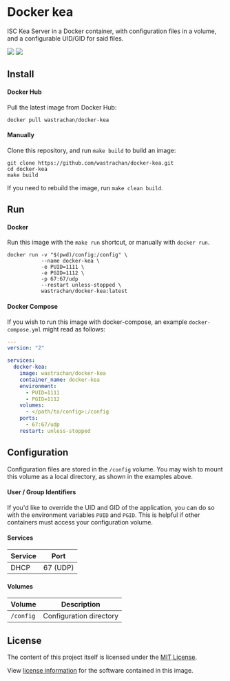 Docker kea
============

ISC Kea Server in a Docker container, with configuration files in a volume, and a configurable UID/GID for said files.

[![](https://circleci.com/gh/wastrachan/docker-kea.svg?style=svg)](https://circleci.com/gh/wastrachan/docker-kea)
[![](https://img.shields.io/docker/pulls/wastrachan/kea.svg)](https://hub.docker.com/r/wastrachan/kea)

## Install

#### Docker Hub
Pull the latest image from Docker Hub:

```shell
docker pull wastrachan/docker-kea
```

#### Manually
Clone this repository, and run `make build` to build an image:

```shell
git clone https://github.com/wastrachan/docker-kea.git
cd docker-kea
make build
```

If you need to rebuild the image, run `make clean build`.


## Run

#### Docker
Run this image with the `make run` shortcut, or manually with `docker run`.


```shell
docker run -v "$(pwd)/config:/config" \
           --name docker-kea \
           -e PUID=1111 \
           -e PGID=1112 \
           -p 67:67/udp
           --restart unless-stopped \
           wastrachan/docker-kea:latest
```


#### Docker Compose
If you wish to run this image with docker-compose, an example `docker-compose.yml` might read as follows:

```yaml
---
version: "2"

services:
  docker-kea:
    image: wastrachan/docker-kea
    container_name: docker-kea
    environment:
      - PUID=1111
      - PGID=1112
    volumes:
      - </path/to/config>:/config
    ports:
      - 67:67/udp
    restart: unless-stopped
```


## Configuration
Configuration files are stored in the `/config` volume. You may wish to mount this volume as a local directory, as shown in the examples above.


#### User / Group Identifiers
If you'd like to override the UID and GID of the application, you can do so with the environment variables `PUID` and `PGID`. This is helpful if other containers must access your configuration volume.

#### Services
Service     | Port
------------|-----
DHCP        | 67 (UDP)

#### Volumes
Volume          | Description
----------------|-------------
`/config`       | Configuration directory


## License
The content of this project itself is licensed under the [MIT License](LICENSE).

View [license information](https://www.isc.org/licenses/) for the software contained in this image.
